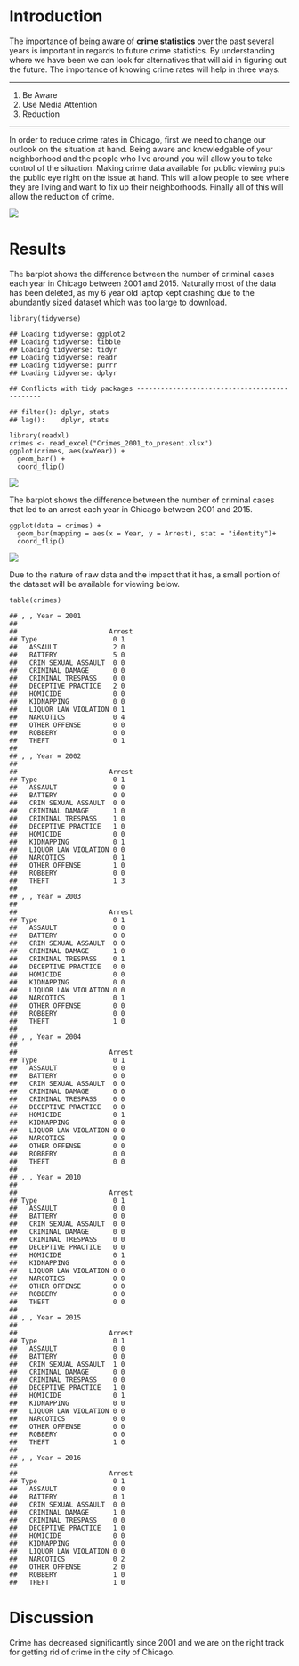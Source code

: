 Introduction
============

The importance of being aware of **crime statistics** over the past
several years is important in regards to future crime statistics. By
understanding where we have been we can look for alternatives that will
aid in figuring out the future. The importance of knowing crime rates
will help in three ways:

------------------------------------------------------------------------

1.  Be Aware
2.  Use Media Attention
3.  Reduction

------------------------------------------------------------------------

In order to reduce crime rates in Chicago, first we need to change our
outlook on the situation at hand. Being aware and knowledgable of your
neighborhood and the people who live around you will allow you to take
control of the situation. Making crime data available for public viewing
puts the public eye right on the issue at hand. This will allow people
to see where they are living and want to fix up their neighborhoods.
Finally all of this will allow the reduction of crime.

![](http://www.bostonreb.com/wp-content/uploads/2015/02/Boston-condos-for-sale-and-crime-areas.jpg)

Results
=======

The barplot shows the difference between the number of criminal cases
each year in Chicago between 2001 and 2015. Naturally most of the data
has been deleted, as my 6 year old laptop kept crashing due to the
abundantly sized dataset which was too large to download.

    library(tidyverse)

    ## Loading tidyverse: ggplot2
    ## Loading tidyverse: tibble
    ## Loading tidyverse: tidyr
    ## Loading tidyverse: readr
    ## Loading tidyverse: purrr
    ## Loading tidyverse: dplyr

    ## Conflicts with tidy packages ----------------------------------------------

    ## filter(): dplyr, stats
    ## lag():    dplyr, stats

    library(readxl)
    crimes <- read_excel("Crimes_2001_to_present.xlsx")
    ggplot(crimes, aes(x=Year)) + 
      geom_bar() +
      coord_flip()

![](task6_files/figure-markdown_strict/unnamed-chunk-1-1.png)

The barplot shows the difference between the number of criminal cases
that led to an arrest each year in Chicago between 2001 and 2015.

    ggplot(data = crimes) + 
      geom_bar(mapping = aes(x = Year, y = Arrest), stat = "identity")+
      coord_flip()

![](task6_files/figure-markdown_strict/unnamed-chunk-2-1.png)

Due to the nature of raw data and the impact that it has, a small
portion of the dataset will be available for viewing below.

    table(crimes)

    ## , , Year = 2001
    ## 
    ##                       Arrest
    ## Type                   0 1
    ##   ASSAULT              2 0
    ##   BATTERY              5 0
    ##   CRIM SEXUAL ASSAULT  0 0
    ##   CRIMINAL DAMAGE      0 0
    ##   CRIMINAL TRESPASS    0 0
    ##   DECEPTIVE PRACTICE   2 0
    ##   HOMICIDE             0 0
    ##   KIDNAPPING           0 0
    ##   LIQUOR LAW VIOLATION 0 1
    ##   NARCOTICS            0 4
    ##   OTHER OFFENSE        0 0
    ##   ROBBERY              0 0
    ##   THEFT                0 1
    ## 
    ## , , Year = 2002
    ## 
    ##                       Arrest
    ## Type                   0 1
    ##   ASSAULT              0 0
    ##   BATTERY              0 0
    ##   CRIM SEXUAL ASSAULT  0 0
    ##   CRIMINAL DAMAGE      1 0
    ##   CRIMINAL TRESPASS    1 0
    ##   DECEPTIVE PRACTICE   1 0
    ##   HOMICIDE             0 0
    ##   KIDNAPPING           0 1
    ##   LIQUOR LAW VIOLATION 0 0
    ##   NARCOTICS            0 1
    ##   OTHER OFFENSE        1 0
    ##   ROBBERY              0 0
    ##   THEFT                1 3
    ## 
    ## , , Year = 2003
    ## 
    ##                       Arrest
    ## Type                   0 1
    ##   ASSAULT              0 0
    ##   BATTERY              0 0
    ##   CRIM SEXUAL ASSAULT  0 0
    ##   CRIMINAL DAMAGE      1 0
    ##   CRIMINAL TRESPASS    0 1
    ##   DECEPTIVE PRACTICE   0 0
    ##   HOMICIDE             0 0
    ##   KIDNAPPING           0 0
    ##   LIQUOR LAW VIOLATION 0 0
    ##   NARCOTICS            0 1
    ##   OTHER OFFENSE        0 0
    ##   ROBBERY              0 0
    ##   THEFT                1 0
    ## 
    ## , , Year = 2004
    ## 
    ##                       Arrest
    ## Type                   0 1
    ##   ASSAULT              0 0
    ##   BATTERY              0 0
    ##   CRIM SEXUAL ASSAULT  0 0
    ##   CRIMINAL DAMAGE      0 0
    ##   CRIMINAL TRESPASS    0 0
    ##   DECEPTIVE PRACTICE   0 0
    ##   HOMICIDE             0 1
    ##   KIDNAPPING           0 0
    ##   LIQUOR LAW VIOLATION 0 0
    ##   NARCOTICS            0 0
    ##   OTHER OFFENSE        0 0
    ##   ROBBERY              0 0
    ##   THEFT                0 0
    ## 
    ## , , Year = 2010
    ## 
    ##                       Arrest
    ## Type                   0 1
    ##   ASSAULT              0 0
    ##   BATTERY              0 0
    ##   CRIM SEXUAL ASSAULT  0 0
    ##   CRIMINAL DAMAGE      0 0
    ##   CRIMINAL TRESPASS    0 0
    ##   DECEPTIVE PRACTICE   0 0
    ##   HOMICIDE             0 1
    ##   KIDNAPPING           0 0
    ##   LIQUOR LAW VIOLATION 0 0
    ##   NARCOTICS            0 0
    ##   OTHER OFFENSE        0 0
    ##   ROBBERY              0 0
    ##   THEFT                0 0
    ## 
    ## , , Year = 2015
    ## 
    ##                       Arrest
    ## Type                   0 1
    ##   ASSAULT              0 0
    ##   BATTERY              0 0
    ##   CRIM SEXUAL ASSAULT  1 0
    ##   CRIMINAL DAMAGE      0 0
    ##   CRIMINAL TRESPASS    0 0
    ##   DECEPTIVE PRACTICE   1 0
    ##   HOMICIDE             0 1
    ##   KIDNAPPING           0 0
    ##   LIQUOR LAW VIOLATION 0 0
    ##   NARCOTICS            0 0
    ##   OTHER OFFENSE        0 0
    ##   ROBBERY              0 0
    ##   THEFT                1 0
    ## 
    ## , , Year = 2016
    ## 
    ##                       Arrest
    ## Type                   0 1
    ##   ASSAULT              0 0
    ##   BATTERY              0 1
    ##   CRIM SEXUAL ASSAULT  0 0
    ##   CRIMINAL DAMAGE      1 0
    ##   CRIMINAL TRESPASS    0 0
    ##   DECEPTIVE PRACTICE   1 0
    ##   HOMICIDE             0 0
    ##   KIDNAPPING           0 0
    ##   LIQUOR LAW VIOLATION 0 0
    ##   NARCOTICS            0 2
    ##   OTHER OFFENSE        2 0
    ##   ROBBERY              1 0
    ##   THEFT                1 0

Discussion
==========

Crime has decreased significantly since 2001 and we are on the right
track for getting rid of crime in the city of Chicago.
